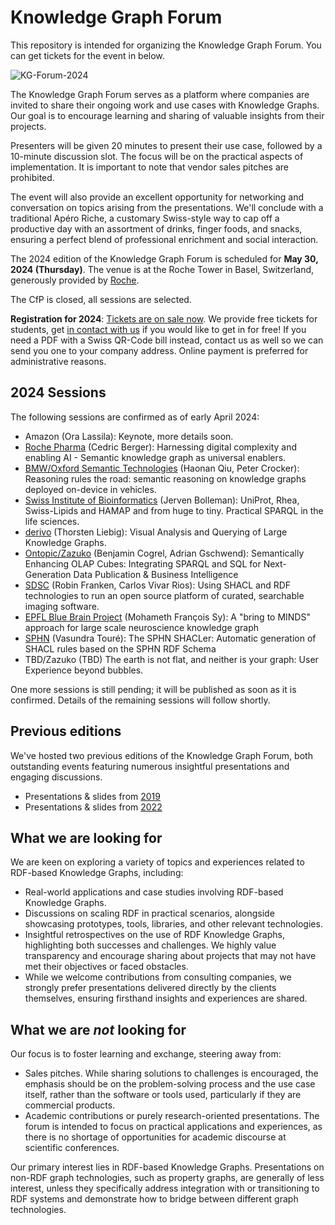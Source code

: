 # Knowledge Graph Forum

This repository is intended for organizing the Knowledge Graph Forum. You can get tickets for the event in below.

![KG-Forum-2024](https://github.com/zazuko/knowledge-graph-forum/assets/583021/92afb264-0aa9-4356-86e2-4c67806877c5)

The Knowledge Graph Forum serves as a platform where companies are invited to share their ongoing work and use cases with Knowledge Graphs. Our goal is to encourage learning and sharing of valuable insights from their projects.

Presenters will be given 20 minutes to present their use case, followed by a 10-minute discussion slot. The focus will be on the practical aspects of implementation. It is important to note that vendor sales pitches are prohibited.

The event will also provide an excellent opportunity for networking and conversation on topics arising from the presentations. We'll conclude with a traditional Apéro Riche, a customary Swiss-style way to cap off a productive day with an assortment of drinks, finger foods, and snacks, ensuring a perfect blend of professional enrichment and social interaction.

The 2024 edition of the Knowledge Graph Forum is scheduled for **May 30, 2024 (Thursday)**. The venue is at the Roche Tower in Basel, Switzerland, generously provided by [Roche](https://en.wikipedia.org/wiki/Roche).

The CfP is closed, all sessions are selected.

**Registration for 2024**: [Tickets are on sale now](https://eventfrog.ch/en/p/science-and-technology/knowledge-graph-forum-2024-7183480931130241817.html). We provide free tickets for students, get [in contact with us](mailto:info@zazuko.com?subject=KG-Forum%20Ticket) if you would like to get in for free! If you need a PDF with a Swiss QR-Code bill instead, contact us as well so we can send you one to your company address. Online payment is preferred for administrative reasons.

## 2024 Sessions

The following sessions are confirmed as of early April 2024:

* Amazon (Ora Lassila): Keynote, more details soon.
* [Roche Pharma](https://github.com/zazuko/knowledge-graph-forum/issues/28) (Cedric Berger): Harnessing digital complexity and enabling AI - Semantic knowledge graph as universal enablers.
* [BMW/Oxford Semantic Technologies](https://github.com/zazuko/knowledge-graph-forum/issues/29) (Haonan Qiu, Peter Crocker): Reasoning rules the road: semantic reasoning on knowledge graphs deployed on-device in vehicles.
* [Swiss Institute of Bioinformatics](https://github.com/zazuko/knowledge-graph-forum/issues/22) (Jerven Bolleman): UniProt, Rhea, Swiss-Lipids and HAMAP and from huge to tiny. Practical SPARQL in the life sciences.
* [derivo](https://github.com/zazuko/knowledge-graph-forum/issues/23) (Thorsten Liebig): Visual Analysis and Querying of Large Knowledge Graphs.
* [Ontopic/Zazuko](https://github.com/zazuko/knowledge-graph-forum/issues/27) (Benjamin Cogrel, Adrian Gschwend): Semantically Enhancing OLAP Cubes: Integrating SPARQL and SQL for Next-Generation Data Publication & Business Intelligence
* [SDSC](https://github.com/zazuko/knowledge-graph-forum/issues/24) (Robin Franken, Carlos Vivar Rios): Using SHACL and RDF technologies to run an open source platform of curated, searchable imaging software.
* [EPFL Blue Brain Project](https://github.com/zazuko/knowledge-graph-forum/issues/26) (Mohameth François Sy): A "bring to MINDS" approach for large scale neuroscience knowledge graph
* [SPHN](https://github.com/zazuko/knowledge-graph-forum/issues/30) (Vasundra Touré): The SPHN SHACLer: Automatic generation of SHACL rules based on the SPHN RDF Schema
* TBD/Zazuko (TBD) The earth is not flat, and neither is your graph: User Experience beyond bubbles.

One more sessions is still pending; it will be published as soon as it is confirmed. Details of the remaining sessions will follow shortly.

## Previous editions

We've hosted two previous editions of the Knowledge Graph Forum, both outstanding events featuring numerous insightful presentations and engaging discussions.

* Presentations & slides from [2019](2019/README.md)
* Presentations & slides from [2022](2022/README.md)

## What we are looking for

We are keen on exploring a variety of topics and experiences related to RDF-based Knowledge Graphs, including:

* Real-world applications and case studies involving RDF-based Knowledge Graphs.
* Discussions on scaling RDF in practical scenarios, alongside showcasing prototypes, tools, libraries, and other relevant technologies.
* Insightful retrospectives on the use of RDF Knowledge Graphs, highlighting both successes and challenges. We highly value transparency and encourage sharing about projects that may not have met their objectives or faced obstacles.
* While we welcome contributions from consulting companies, we strongly prefer presentations delivered directly by the clients themselves, ensuring firsthand insights and experiences are shared.

## What we are *not* looking for

Our focus is to foster learning and exchange, steering away from:

* Sales pitches. While sharing solutions to challenges is encouraged, the emphasis should be on the problem-solving process and the use case itself, rather than the software or tools used, particularly if they are commercial products.
* Academic contributions or purely research-oriented presentations. The forum is intended to focus on practical applications and experiences, as there is no shortage of opportunities for academic discourse at scientific conferences.

Our primary interest lies in RDF-based Knowledge Graphs. Presentations on non-RDF graph technologies, such as property graphs, are generally of less interest, unless they specifically address integration with or transitioning to RDF systems and demonstrate how to bridge between different graph technologies.

